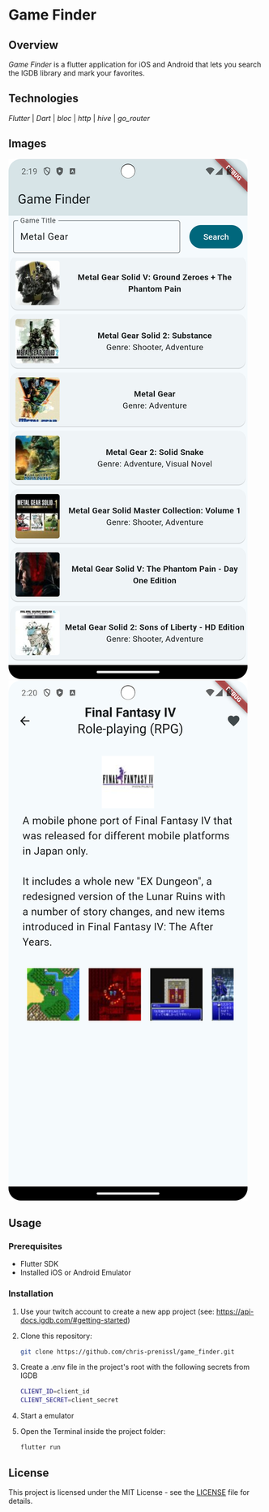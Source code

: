 # Game Finder

## Overview

_Game Finder_ is a flutter application for iOS and Android that lets you search the IGDB library
and mark your favorites.

## Technologies

_Flutter_ | _Dart_ | _bloc_ | _http_ | _hive_ | _go_router_

## Images

![Game Finder Screen 1](screenshots/search.png) ![Casual Chess Screen 2](screenshots/game.png)

## Usage

### Prerequisites

- Flutter SDK
- Installed iOS or Android Emulator

### Installation

1. Use your twitch account to create a new app project (see: https://api-docs.igdb.com/#getting-started)
2. Clone this repository:
   ```bash
   git clone https://github.com/chris-prenissl/game_finder.git
   ```
3. Create a .env file in the project's root with the following secrets from IGDB
   ```bash
   CLIENT_ID=client_id
   CLIENT_SECRET=client_secret
   ```
4. Start a emulator

5. Open the Terminal inside the project folder:
   ```bash
   flutter run
   ```

## License

This project is licensed under the MIT License - see the [LICENSE](LICENSE) file for details.